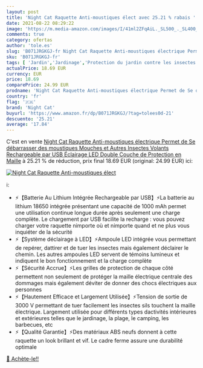 ```yaml
---
layout: post
title: 'Night Cat Raquette Anti-moustiques élect avec 25.21 % rabais '
date: 2021-08-22 08:29:22
image: 'https://m.media-amazon.com/images/I/41ml2ZFqAiL._SL500_._SL400_.jpg'
comments: true
category: ofertas
author: 'tole.es'
slug: 'B071JRGKGJ-fr Night Cat Raquette Anti-moustiques électrique Permet de Se...'
sku: 'B071JRGKGJ-fr'
tags: [ 'Jardin','Jardinage','Protection du jardin contre les insectes','Protection et anti-nuisibles pour jardin','Répulsifs à moustiques','night cat', ]
actualPrice: 18.69 EUR
currency: EUR
price: 18.69
comparePrice: 24.99 EUR
prodname: 'Night Cat Raquette Anti-moustiques électrique Permet de Se débarrasser des moustiques  Mouches et Autres Insectes Volants Rechargeable par USB Éclairage LED Double Couche de Protection en Maille'
country: 'fr'
flag: '🇫🇷'
brand: 'Night Cat'
buyurl: 'https://www.amazon.fr/dp/B071JRGKGJ/?tag=tolees0d-21'
descuento: '25.21'
average: '17.84'
---
```


C'est en vente [Night Cat Raquette Anti-moustiques électrique Permet de Se débarrasser des moustiques  Mouches et Autres Insectes Volants Rechargeable par USB Éclairage LED Double Couche de Protection en Maille](https://www.amazon.fr/dp/B071JRGKGJ/?tag=tolees0d-21)  à  25.21 % de réduction, prix final  18.69 EUR (original: 24.99 EUR) ici:

[![Night Cat Raquette Anti-moustiques élect](https://m.media-amazon.com/images/I/41ml2ZFqAiL._SL500_._SL400_.jpg)](https://www.amazon.fr/dp/B071JRGKGJ/?tag=tolees0d-21)

ℹ️:

- ⚡【Batterie Au Lithium Intégrée Rechargeable par USB】⚡La batterie au lithium 18650 intégrée présentant une capacité de 1000 mAh permet une utilisation continue longue durée après seulement une charge complète. Le chargement par USB facilite la recharge : vous pouvez charger votre raquette nimporte où et nimporte quand et ne plus vous inquiéter de la sécurité
- ⚡【Système déclairage à LED】⚡Ampoule LED intégrée vous permettant de repérer, dattirer et de tuer les insectes mais également déclairer le chemin. Les autres ampoules LED servent de témoins lumineux et indiquent le bon fonctionnement et la charge complète
- ⚡【Sécurité Accrue】⚡Les grilles de protection de chaque côté permettent non seulement de protéger la maille électrique centrale des dommages mais également déviter de donner des chocs électriques aux personnes
- ⚡【Hautement Efficace et Largement Utilisée】⚡Tension de sortie de 3000 V permettant de tuer facilement les insectes sils touchent la maille électrique. Largement utilisée pour différents types dactivités intérieures et extérieures telles que le jardinage, la plage, le camping, les barbecues, etc
- ⚡【Qualité Garantie】⚡Des matériaux ABS neufs donnent à cette raquette un look brillant et vif. Le cadre ferme assure une durabilité optimale

[🛒 Achète-le!!](https://www.amazon.fr/dp/B071JRGKGJ/?tag=tolees0d-21)
